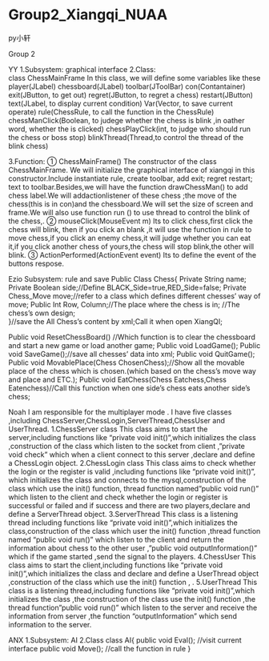 # Group2_Xiangqi_NUAA
py小轩

Group 2

YY
1.Subsystem:  graphical  interface
2.Class:  
class ChessMainFrame 
In this class, we will define some variables like these
player(JLabel)
chessboard(JLabel)
toolbar(JToolBar)
con(Contantainer)
exit(JButton, to get out)
regret(JButton, to regret a chess)
restart(JButton)
text(JLabel, to display current condition)
Var(Vector, to save current operate)
rule(ChessRule, to call the function in the ChessRule)
chessManClick(Boolean, to judege whether the chess is blink ,in oather word, whether the is clicked)
chessPlayClick(int, to judge who should run the chess or boss stop)
blinkThread(Thread,to control the thread of the blink chess)

3.Function:
①	ChessMainFrame()
The constructor of the class ChessMainFrame.
We will initialize the graphical interface of xiangqi in this constructor.Include instantiate rule, create toolbar, add exit; regret restart;  text to toolbar.Besides,we will have the function drawChessMan() to add chess label.We will addactionlistener of these chess ;the move of the chess(this is in con)and the chessboard.We will set the size of screen and frame.We will also use function run
() to use thread to control the blink of the chess,.
②	mouseClick(MouseEvent m) 
Its to click chess,first click the chess will blink, then if you click an blank ,it will use the function in rule to move chess,if you click an enemy chess,it will judge whether you can eat it,if you click another chess of yours,the chess will stop blink,the other will blink. 
③	ActionPerformed(ActionEvent event)
Its to define the event of the buttons respose.



Ezio
Subsystem: rule and save
Public Class Chess{
    Private  String  name;
    Private Boolean side;//Define BLACK_Side=true,RED_Side=false;
    Private Chess_Move move;//refer to a class which defines different chesses’ way of move;
Public  Int  Row, Column;//The place where the chess is in; 
//The chess’s own design;       
}//save the All Chess’s content by xml;Call it when open XiangQI;

Public void ResetChessBoard() //Which function is to clear the chessboard and start a new game or load another game;
Public void LoadGame();
Public void SaveGame();//save all chesses’ data into xml;
Public void QuitGame();
Public void MovablePlace(Chess ChosenChess);//Show all the movable place of the chess which is chosen.(which based on the chess’s move way and place and ETC.);
Public void EatChess(Chess Eatchess,Chess Eatenchess)//Call this function when one side’s chess eats another side’s chess;

									
Noah
I am responsible for the multiplayer mode . I have five classes ,including ChessServer,ChessLogin,ServerThread,ChessUser and UserThread.
1.ChessServer class
This class aims to start the server,including functions like “private void init()”,which initializes the class ,construction of the class which listen to the socket from client ,”private void check” which when a client connect to this server ,declare and define a ChessLogin object.
2.ChessLogin class
This class aims to check whether the login or the register is valid ,including functions like “private void init()”, which initializes the class and connects to the mysql,construction of the class which use the init() function, thread function named”public void run()” which listen to the client and check whether the login or register is successful or failed and if success and there are two players,declare and define a ServerThread object.
3.ServerThread
This class is a listening thread including functions like “private void init()”,which initializes the class,construction of the class which user the init() function ,thread function named “public void run()” which listen to the client and return the information about chess to the other user ,”public void outputInformation()” which if the game started ,send the signal to the players.
4.ChessUser
This class aims to start the client,including functions like “private void init()”,which initializes the class and declare and define a UserThread object  ,construction of the class which use the init() function , .
5.UserThread
This class is a listening thread,including functions like “private void init()”,which initializes the class ,the construction of the class use the init() function ,the thread function”public void run()” which listen to the server and receive the information from server ,the function “outputInformation” which send information to the server.

ANX
1.Subsystem: AI
2.Class 
class AI{
     public void Eval();   //visit current interface
     public void Move();   //call the function in rule
}

